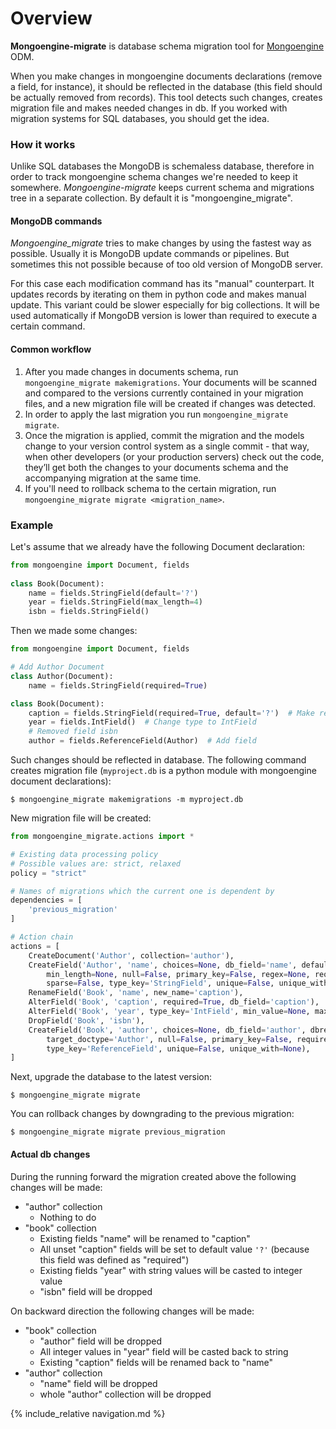 # Overview

**Mongoengine-migrate** is database schema migration tool for 
[Mongoengine](http://mongoengine.org/) ODM.

When you make changes in mongoengine documents 
declarations (remove a field, for instance), it should be reflected in the database
(this field should be actually removed from records). This tool detects such changes,
creates migration file and makes needed changes in db. If you worked with migration systems 
for SQL databases, you should get the idea.

### How it works

Unlike SQL databases the MongoDB is schemaless database, therefore in order to track mongoengine
schema changes we're needed to keep it somewhere. *Mongoengine-migrate* keeps current schema 
and migrations tree in a separate collection. By default it is "mongoengine_migrate".

#### MongoDB commands

*Mongoengine_migrate* tries to make changes by using the fastest way as possible. Usually it
is MongoDB update commands or pipelines. But sometimes this not possible because of too
old version of MongoDB server.

For this case each modification command has its "manual" counterpart. It updates records 
by iterating on them in python code and makes manual update. This variant could be
slower especially for big collections. It will be used automatically if MongoDB version is
lower than required to execute a certain command.

#### Common workflow

1. After you made changes in documents schema, run `mongoengine_migrate makemigrations`.
Your documents will be scanned and compared to the versions currently contained in your 
migration files, and a new migration file will be created if changes was detected.
1. In order to apply the last migration you run `mongoengine_migrate migrate`.
1. Once the migration is applied, commit the migration and the models change to your version 
control system as a single commit - that way, when other developers (or your production servers)
check out the code, they’ll get both the changes to your documents schema and the accompanying 
migration at the same time.
1. If you'll need to rollback schema to the certain migration, run 
`mongoengine_migrate migrate <migration_name>`.

### Example

Let's assume that we already have the following Document declaration:

```python
from mongoengine import Document, fields
    
class Book(Document):
    name = fields.StringField(default='?')
    year = fields.StringField(max_length=4)
    isbn = fields.StringField()
```

Then we made some changes:

```python
from mongoengine import Document, fields

# Add Author Document
class Author(Document):
    name = fields.StringField(required=True)

class Book(Document):
    caption = fields.StringField(required=True, default='?')  # Make required and rename
    year = fields.IntField()  # Change type to IntField
    # Removed field isbn
    author = fields.ReferenceField(Author)  # Add field
```

Such changes should be reflected in database. The following command creates migration file
(`myproject.db` is a python module with mongoengine document declarations):

```console
$ mongoengine_migrate makemigrations -m myproject.db 
```

New migration file will be created:

```python
from mongoengine_migrate.actions import *

# Existing data processing policy
# Possible values are: strict, relaxed
policy = "strict"

# Names of migrations which the current one is dependent by
dependencies = [
    'previous_migration'
]

# Action chain
actions = [
    CreateDocument('Author', collection='author'),
    CreateField('Author', 'name', choices=None, db_field='name', default=None, max_length=None,
        min_length=None, null=False, primary_key=False, regex=None, required=False,
        sparse=False, type_key='StringField', unique=False, unique_with=None),
    RenameField('Book', 'name', new_name='caption'),
    AlterField('Book', 'caption', required=True, db_field='caption'),
    AlterField('Book', 'year', type_key='IntField', min_value=None, max_value=None),
    DropField('Book', 'isbn'),
    CreateField('Book', 'author', choices=None, db_field='author', dbref=False, default=None,
        target_doctype='Author', null=False, primary_key=False, required=False, sparse=False,
        type_key='ReferenceField', unique=False, unique_with=None),
]
```

Next, upgrade the database to the latest version:

```console
$ mongoengine_migrate migrate
```

You can rollback changes by downgrading to the previous migration:

```console
$ mongoengine_migrate migrate previous_migration
```

#### Actual db changes 

During the running forward the migration created above the following changes will be made:
* "author" collection
  * Nothing to do
* "book" collection
  * Existing fields "name" will be renamed to "caption"
  * All unset "caption" fields will be set to default value `'?'`
     (because this field was defined as "required")
  * Existing fields "year" with string values will be casted to integer value
  * "isbn" field will be dropped

On backward direction the following changes will be made:
* "book" collection
  * "author" field will be dropped
  * All integer values in "year" field will be casted back to string
  * Existing "caption" fields will be renamed back to "name"
* "author" collection
  * "name" field will be dropped
  * whole "author" collection will be dropped

{% include_relative navigation.md %}